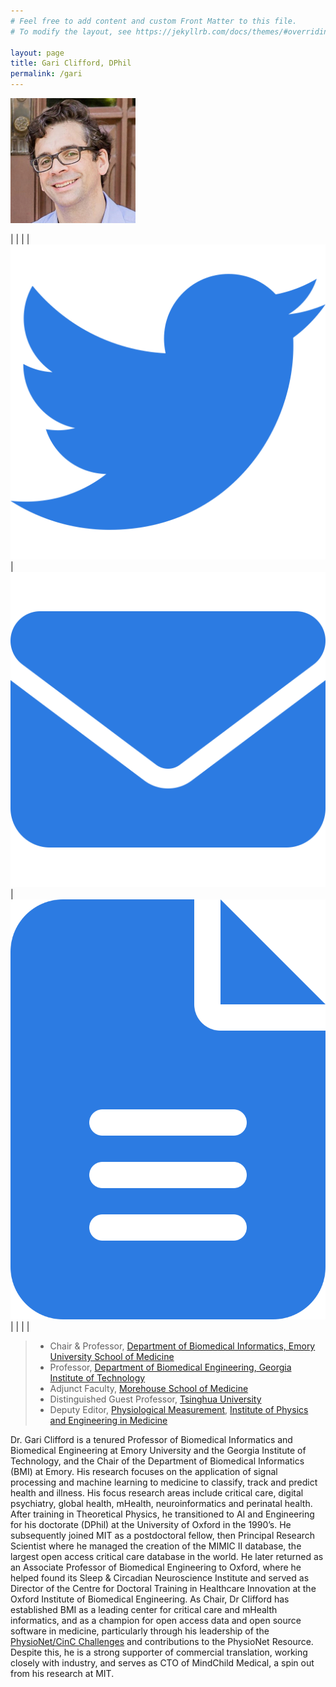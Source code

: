 ```yaml
---
# Feel free to add content and custom Front Matter to this file.
# To modify the layout, see https://jekyllrb.com/docs/themes/#overriding-theme-defaults

layout: page
title: Gari Clifford, DPhil
permalink: /gari
---
```


![round-photo](/people/gari/gari_square.jpg)


<!-- Twitter, Email, Publications --->

<!-- this is here so I can select the images in the table and adjust their sizes -->
<div class="gari-icon"></div>

| | | | [![](/icons/twitter.svg)](https://twitter.com/gariclifford) | [![](/icons/email.svg)](mailto:gari.clifford@bme.gatech.edu) | [![](/icons/publications.svg)](http://scholar.google.com/citations?user=VwYoZ6gAAAAJ&hl=en&oi=ao) | | | | 

> - Chair & Professor, [Department of Biomedical Informatics, Emory University School of Medicine](https://www.bmi.emory.edu/)
> - Professor, [Department of Biomedical Engineering, Georgia Institute of Technology](https://bme.gatech.edu/)
> - Adjunct Faculty, [Morehouse School of Medicine](https://www.georgeinstitute.org/)
> - Distinguished Guest Professor, [Tsinghua University](https://www.tsinghua.edu.cn/publish/newthuen/)  
> - Deputy Editor, [Physiological Measurement](https://iopscience.iop.org/journal/0967-3334;jsessionid=9D949BBA06260D146B0634C84DCEE9A7.c4.iopscience.cld.iop.org), [Institute of Physics and Engineering in Medicine](https://www.ipem.ac.uk/)  

Dr. Gari Clifford is a tenured Professor of Biomedical Informatics and
Biomedical Engineering at Emory University and the Georgia Institute of
Technology, and the Chair of the Department of Biomedical Informatics (BMI) at
Emory. His research focuses on the application of signal processing and machine
learning to medicine to classify, track and predict health and illness. His
focus research areas include critical care, digital psychiatry, global health,
mHealth, neuroinformatics and perinatal health. After training in Theoretical
Physics, he transitioned to AI and Engineering for his doctorate (DPhil) at the
University of Oxford in the 1990’s. He subsequently joined MIT as a
postdoctoral fellow, then Principal Research Scientist where he managed the
creation of the MIMIC II database, the largest open access critical care
database in the world. He later returned as an Associate Professor of
Biomedical Engineering to Oxford, where he helped found its Sleep & Circadian
Neuroscience Institute and served as Director of the Centre for Doctoral
Training in Healthcare Innovation at the Oxford Institute of Biomedical
Engineering. As Chair, Dr Clifford has established BMI as a leading center for
critical care and mHealth informatics, and as a champion for open access data
and open source software in medicine, particularly through his leadership of
the [PhysioNet/CinC Challenges](https://moody-challenge.physionet.org) and contributions to the PhysioNet Resource.
Despite this, he is a strong supporter of commercial translation, working
closely with industry, and serves as CTO of MindChild Medical, a spin out from
his research at MIT.
